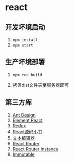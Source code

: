 # react


## 开发坏境启动

1. `npm install`
2. `npm start`

## 生产坏境部署

1. `npm run build`

2. 拷贝dist文件夹至服务器即可

## 第三方库

1. [Ant Design](https://ant.design/docs/react/introduce-cn)
2. [Element React](https://eleme.github.io/element-react/#/zh-CN/quick-start)
3. [Redux](http://cn.redux.js.org/)
4. [React源码小书](http://huziketang.mangojuice.top/books/react/lesson1)
5. [文本编辑器](https://draftjs.org/)
6. [React Router](https://react-guide.github.io/react-router-cn/)
7. [React Router Instance](https://blog.csdn.net/sinat_17775997/article/details/69218382)
8. [Immutable](https://github.com/camsong/blog/issues/3)

